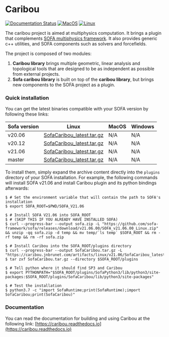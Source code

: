 # Caribou

[![Documentation Status](https://readthedocs.org/projects/caribou/badge/?version=latest)](https://caribou.readthedocs.io/en/latest/?badge=latest)
[![MacOS](https://github.com/jnbrunet/caribou/actions/workflows/macos.yml/badge.svg)](https://github.com/jnbrunet/caribou/actions/workflows/macos.yml)
[![Linux](https://github.com/jnbrunet/caribou/actions/workflows/ubuntu.yml/badge.svg)](https://github.com/jnbrunet/caribou/actions/workflows/ubuntu.yml)

The caribou project is aimed at multiphysics computation. 
It brings a plugin that complements [SOFA multiphysics framework](https://www.sofa-framework.org/). 
It also provides generic c++ utilities, and SOFA components such as solvers and forcefields.

The project is composed of two modules:
1. **Caribou library** brings multiple geometric, linear analysis and topological tools that are designed to 
be as independent as possible from external projects.
2. **Sofa caribou library** is built on top of the **caribou library**, but brings new components to
the SOFA project as a plugin.

### Quick installation

You can get the latest binaries compatible with your SOFA version by following these links:

| Sofa version | Linux                                                                                                      |MacOS | Windows |
| ------------ | -----------------------------------------------------------------------------------------------------------|------|---------|
| v20.06       | [SofaCaribou_latest.tar.gz](https://caribou.jnbrunet.com/artifacts/linux/v20.06/SofaCaribou_latest.tar.gz) | N/A  | N/A     |
| v20.12       | [SofaCaribou_latest.tar.gz](https://caribou.jnbrunet.com/artifacts/linux/v20.12/SofaCaribou_latest.tar.gz) | N/A  | N/A     |
| v21.06       | [SofaCaribou_latest.tar.gz](https://caribou.jnbrunet.com/artifacts/linux/v21.06/SofaCaribou_latest.tar.gz) | N/A  | N/A     |
| master       | [SofaCaribou_latest.tar.gz](https://caribou.jnbrunet.com/artifacts/linux/master/SofaCaribou_latest.tar.gz) | N/A  | N/A     |

To install them, simply expand the archive content directly into the `plugins` directory of your 
SOFA installation. For example, the following commands will install SOFA v21.06 and install Caribou plugin and its python bindings afterwards:

```console
$ # Set the environment variable that will contain the path to SOFA's installation
$ export SOFA_ROOT=$PWD/SOFA_V21.06

$ # Install SOFA V21.06 into SOFA_ROOT 
$ # (SKIP THIS IF YOU ALREADY HAVE INSTALLED SOFA)
$ curl --progress-bar --output sofa.zip -L "https://github.com/sofa-framework/sofa/releases/download/v21.06.00/SOFA_v21.06.00_Linux.zip"  && unzip -qq sofa.zip -d temp && mv temp/`ls temp` $SOFA_ROOT && rm -rf temp && rm -rf sofa.zip

$ # Install Caribou into the SOFA_ROOT/plugins directory
$ curl --progress-bar --output SofaCaribou.tar.gz -L "https://caribou.jnbrunet.com/artifacts/linux/v21.06/SofaCaribou_latest.tar.gz"
$ tar zxf SofaCaribou.tar.gz --directory $SOFA_ROOT/plugins

$ # Tell python where it should find SP3 and Caribou
$ export PYTHONPATH="$SOFA_ROOT/plugins/SofaPython3/lib/python3/site-packages:$SOFA_ROOT/plugins/SofaCaribou/lib/python3/site-packages"

$ # Test the installation
$ python3.7 -c "import SofaRuntime;print(SofaRuntime);import SofaCaribou;print(SofaCaribou)"
```

### Documentation

You can read the documentation for building and using Caribou at the following link:
[https://caribou.readthedocs.io](https://caribou.readthedocs.io)